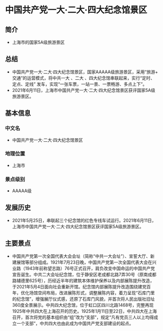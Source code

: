 # 中国共产党一大·二大·四大纪念馆景区
## 简介
- 上海市的国家5A级旅游景区
## 总结
- 中国共产党一大·二大·四大纪念馆景区，国家AAAAA级旅游景区，采用“旅游+ 交通”的运营模式，将中共一大 、二大 、四大纪念馆串联起来，实行“定时、定点、定线” 发车，实现“一张车票，一站一景、一票畅游、多点上下”。 
- 2021年6月11日，上海市中国共产党一大·二大·四大纪念馆景区获评国家5A级旅游景区。
## 基本信息
### 中文名
- 中国共产党一大·二大·四大纪念馆景区
### 地理位置
- 上海市
### 景点级别
- AAAAA级
## 发展历史
- 2021年5月25日，串联起三个纪念馆的红色专线车试运行。2021年6月11日，上海市中国共产党一大·二大·四大纪念馆景区获评国家5A级旅游景区。
## 主要景点
- 中国共产党第一次全国代表大会会址（简称“中共一大会址”）、宣誓大厅、新建展馆等部分组成。1921年7月23日晚，中国共产党第一次全国代表大会在兴业路（1943年前称望志路）76号正式召开，肩负改变中国命运的中国共产党宣告诞生。中共二大会址纪念馆，位于静安区老成都北路7弄30号（原南成都路辅德里625号），历经近半年的建筑本体维护保养以及内部展陈提升改造，于2021年5月4日面向社会重新开馆。纪念馆内部展陈提升改造围绕建党百年，优化场馆空间布局，改进展陈形式，调整展陈内容，着力呈现“石库门里的纪念馆”，增强展厅仪式感，还原了石库门风貌，并首次将人民出版社旧址360度全景展示。中共四大纪念馆，位于虹口区四川北路1468号，完整再现1925年中共四大在上海召开的历史。1925年1月11日至22日，中共四大在上海召开，首次将党的基本组织由“组”改为“支部”，规定“凡有党员三人以上均得成立一个支部”，中共四大也由此成为中国共产党支部建设的起点。